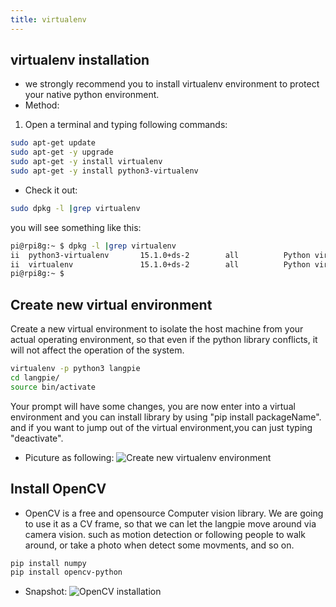 ```yaml
---
title: virtualenv 
---
```


## virtualenv installation
- we strongly recommend you to install virtualenv environment to protect your
native python environment.
- Method:
1. Open a terminal and typing following commands:
```bash
sudo apt-get update 
sudo apt-get -y upgrade 
sudo apt-get -y install virtualenv 
sudo apt-get -y install python3-virtualenv
```
- Check it out:
```bash
sudo dpkg -l |grep virtualenv 
```
you will see something like this:
```bash
pi@rpi8g:~ $ dpkg -l |grep virtualenv
ii  python3-virtualenv       15.1.0+ds-2        all          Python virtual environment                 creator
ii  virtualenv               15.1.0+ds-2        all          Python virtual environment                 creator
pi@rpi8g:~ $
```
## Create new virtual environment 
Create a new virtual environment to isolate the host machine from your actual operating environment, 
	   so that even if the python library conflicts, it will not affect the operation of the system. 
```bash
virtualenv -p python3 langpie
cd langpie/
source bin/activate
```
Your prompt will have some changes, you are now enter into a virtual environment
and you can install library by using "pip install packageName".
and if you want to jump out of the virtual environment,you can just typing
"deactivate". 
- Picuture as following:
![Create new virtualenv environment](https://raw.githubusercontent.com/langpie/langpie.github.io/sources/docs/docs/software/imgs/virtualenv.jpg)
## Install OpenCV
- OpenCV is a free and opensource Computer vision library. We are going to use
it as a CV frame, so that we can let the langpie move around via camera vision.
such as motion detection or following people to walk around, or take a photo
when detect some movments, and so on.
```bash
pip install numpy
pip install opencv-python 
```
- Snapshot:
![OpenCV installation](https://raw.githubusercontent.com/langpie/langpie.github.io/sources/docs/docs/software/imgs/opencv.jpg)

